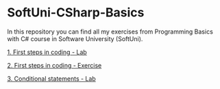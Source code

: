 # SoftUni-CSharp-Basics

In this repository you can find all my exercises from Programming Basics with C# course in Software University (SoftUni).

[1. First steps in coding - Lab](https://github.com/Vaseto28/SoftUni-CSharp-Basics/tree/main/First%20steps%20in%20coding%20-%20Lab)

[2. First steps in coding - Exercise](https://github.com/Vaseto28/SoftUni-CSharp-Basics/tree/main/First%20steps%20in%20coding%20-%20Exercise)

[3. Conditional statements - Lab](https://github.com/Vaseto28/SoftUni-CSharp-Basics/tree/main/Conditional%20statements%20-%20Lab)

